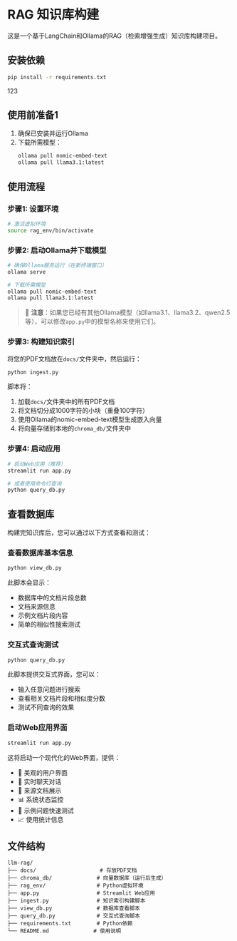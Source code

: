 # RAG 知识库构建

这是一个基于LangChain和Ollama的RAG（检索增强生成）知识库构建项目。

## 安装依赖

```bash
pip install -r requirements.txt
```
123
## 使用前准备1

1. 确保已安装并运行Ollama
2. 下载所需模型：
   ```bash
   ollama pull nomic-embed-text
   ollama pull llama3.1:latest
   ```

## 使用流程

### 步骤1: 设置环境
```bash
# 激活虚拟环境
source rag_env/bin/activate
```

### 步骤2: 启动Ollama并下载模型
```bash
# 确保Ollama服务运行（在新终端窗口）
ollama serve

# 下载所需模型
ollama pull nomic-embed-text
ollama pull llama3.1:latest
```

> 📝 **注意**：如果您已经有其他Ollama模型（如llama3.1、llama3.2、qwen2.5等），可以修改`app.py`中的模型名称来使用它们。

### 步骤3: 构建知识索引
将您的PDF文档放在`docs/`文件夹中，然后运行：

```bash
python ingest.py
```

脚本将：
1. 加载`docs/`文件夹中的所有PDF文档
2. 将文档切分成1000字符的小块（重叠100字符）
3. 使用Ollama的nomic-embed-text模型生成嵌入向量
4. 将向量存储到本地的`chroma_db/`文件夹中

### 步骤4: 启动应用
```bash
# 启动Web应用（推荐）
streamlit run app.py

# 或者使用命令行查询
python query_db.py
```

## 查看数据库

构建完知识库后，您可以通过以下方式查看和测试：

### 查看数据库基本信息
```bash
python view_db.py
```

此脚本会显示：
- 数据库中的文档片段总数
- 文档来源信息
- 示例文档片段内容
- 简单的相似性搜索测试

### 交互式查询测试
```bash
python query_db.py
```

此脚本提供交互式界面，您可以：
- 输入任意问题进行搜索
- 查看相关文档片段和相似度分数
- 测试不同查询的效果

### 启动Web应用界面
```bash
streamlit run app.py
```

这将启动一个现代化的Web界面，提供：
- 🎨 美观的用户界面
- 💬 实时聊天对话
- 📖 来源文档展示
- 📊 系统状态监控
- 🎯 示例问题快速测试
- 📈 使用统计信息

## 文件结构

```
llm-rag/
├── docs/                    # 存放PDF文档
├── chroma_db/              # 向量数据库（运行后生成）
├── rag_env/                # Python虚拟环境
├── app.py                  # Streamlit Web应用
├── ingest.py               # 知识索引构建脚本
├── view_db.py              # 数据库查看脚本
├── query_db.py             # 交互式查询脚本
├── requirements.txt        # Python依赖
└── README.md              # 使用说明
``` 
